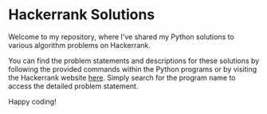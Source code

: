 # Hackerrank Solutions

Welcome to my repository, where I've shared my Python solutions to various algorithm problems on Hackerrank.

You can find the problem statements and descriptions for these solutions by following the provided commands within the Python programs or by visiting the Hackerrank website [here](https://www.hackerrank.com/challenges). Simply search for the program name to access the detailed problem statement.

Happy coding!
